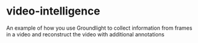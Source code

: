 # video-intelligence
An example of how you use Groundlight to collect information from frames in a video and reconstruct the video with additional annotations
